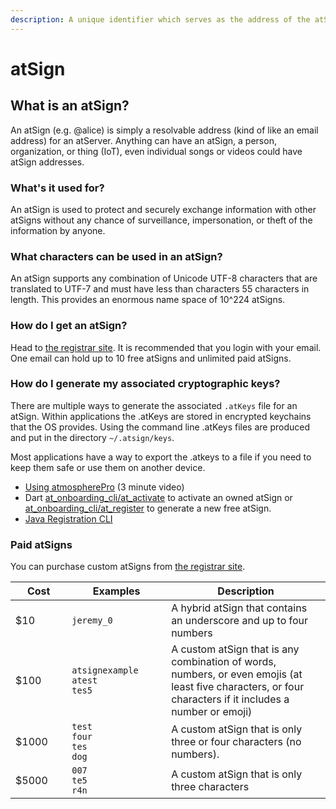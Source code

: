 ```yaml
---
description: A unique identifier which serves as the address of the atServer
---
```


# atSign

## What is an atSign?

An atSign (e.g. @alice) is simply a resolvable address (kind of like an email address) for an atServer. Anything can have an atSign, a person, organization, or thing (IoT), even individual songs or videos could have atSign addresses.

### What's it used for?

An atSign is used to protect and securely exchange information with other atSigns without any chance of surveillance, impersonation, or theft of the information by anyone.

### What characters can be used in an atSign?

An atSign supports any combination of Unicode UTF-8 characters that are translated to UTF-7 and must have less than characters 55 characters in length. This provides an enormous name space of 10^224 atSigns.

### How do I get an atSign?

Head to [the registrar site](https://my.atsign.com/go). It is recommended that you login with your email. One email can hold up to 10 free atSigns and unlimited paid atSigns.

### How do I generate my associated cryptographic keys?

There are multiple ways to generate the associated `.atKeys` file for an atSign. Within applications the .atKeys are stored in encrypted keychains that the OS provides.  Using the command line .atKeys files are produced and put in the directory `~/.atsign/keys`.&#x20;

Most applications have a way to export the .atkeys to a file if you need to keep them safe or use them on another device.

* [Using atmospherePro](https://www.youtube.com/watch?v=8xJnbsuF4C8) (3 minute video)
* Dart [at\_onboarding\_cli/at\_activate](https://github.com/atsign-foundation/at\_libraries/tree/trunk/packages/at\_onboarding\_cli#activate\_cli) to activate an owned atSign or [at\_onboarding\_cli/at\_register](https://github.com/atsign-foundation/at\_libraries/tree/trunk/packages/at\_onboarding\_cli#register\_cli) to generate a new free atSign.
* [Java Registration CLI](https://github.com/atsign-foundation/at\_java/blob/trunk/getting\_started\_guide.md)

### Paid atSigns

You can purchase custom atSigns from [the registrar site](https://my.atsign.com/go).

<table><thead><tr><th width="106.33333333333331">Cost</th><th width="195">Examples</th><th width="447">Description</th></tr></thead><tbody><tr><td>$10</td><td><code>jeremy_0</code></td><td>A hybrid atSign that contains an underscore and up to four numbers</td></tr><tr><td>$100</td><td><code>atsignexample</code><br><code>atest</code><br><code>tes5</code></td><td>A custom atSign that is any combination of words, numbers, or even emojis (at least five characters, or four characters if it includes a number or emoji)</td></tr><tr><td>$1000</td><td><code>test</code><br><code>four</code><br><code>tes</code><br><code>dog</code></td><td>A custom atSign that is only three or four characters (no numbers).</td></tr><tr><td>$5000</td><td><code>007</code><br><code>te5</code><br><code>r4n</code></td><td>A custom atSign that is only three characters</td></tr></tbody></table>
